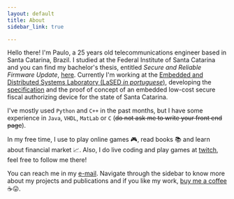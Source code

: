 ```yaml
---
layout: default
title: About
sidebar_link: true

---
```




Hello there! I'm Paulo, a 25 years old telecommunications engineer based in Santa Catarina, Brazil. I studied at the Federal Institute of Santa Catarina and you can find my bachelor's thesis, entitled *Secure and Reliable Firmware Update*, [here](https://wiki.sj.ifsc.edu.br/index.php/Atualiza%C3%A7%C3%A3o_de_Firmware_em_Sistemas_Embarcados_de_Forma_Segura_e_Confi%C3%A1vel). Currently I'm working at the [Embedded and Distributed Systems Laboratory (LaSED *in portuguese*)](http://www.lased.ifsc.edu.br/), developing the [specification](https://www.sef.sc.gov.br/arquivos_portal/servicos/136/DAF_Especificacao_de_Requisitos_1.0.0.pdf) and the proof of concept of an embedded low-cost secure fiscal authorizing device for the state of Santa Catarina. 

I've mostly used `Python` and `C++` in the past months, but I have some experience in  `Java`, `VHDL`, `MatLab` or `C` (~~do not ask me to write your front end page~~).

In my free time, I use to play online games 🎮, read books 📚 and learn about financial market 📈. Also, I do live coding and play games at [twitch](https://www.twitch.tv/paulaogiga), feel free to follow me there!

You can reach me in my [e-mail](mailto:sellpaulof@gmail.com). Navigate through the sidebar to know more about my projects and publications and if you like my work, [buy me a coffee](https://www.buymeacoffee.com/paulosell) ☕😛.



